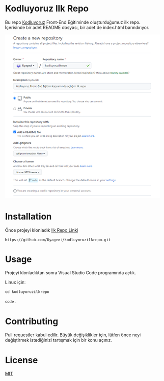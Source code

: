 # **Kodluyoruz Ilk Repo**

Bu repo [Kodluyoruz](https://www.kodluyoruz.org/) Front-End Eğitiminde oluşturduğumuz ilk repo. İçerisinde bir adet README dosyası, bir adet de index.html barındırıyor.

![KodluyoruzIlkRepo](KodluyoruzIlkRepo.png "Kodluyoruz Ilk Repo")

# **Installation**
Önce projeyi klonladık [Ilk Repo Linki](https://github.com/Uyagevi/kodluyoruzilkrepo.git)

``` 
https://github.com/Uyagevi/kodluyoruzilkrepo.git
```

# **Usage**
Projeyi klonladıktan sonra Visual Studio Code programında açtık.

Linux için:

``` 
cd kodluyoruzilkrepo

code.
 ```

# **Contributing**
Pull requestler kabul edilir. Büyük değişiklikler için, lütfen önce neyi değiştirmek istediğinizi tartışmak için bir konu açınız.

# **License**

[MIT](https://choosealicense.com/licenses/mit/)


